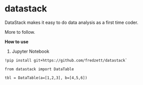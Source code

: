 # datastack
DataStack makes it easy to do data analysis as a first time coder.

More to follow.

**How to use**

1. Jupyter Notebook

```
!pip install git+https://github.com/fredzett/datastack`

from datastack import DataTable

tbl = DataTable(a=[1,2,3], b=[4,5,6])

```